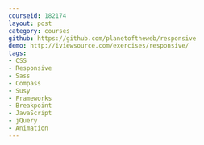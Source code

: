 ```yaml
---
courseid: 182174
layout: post
category: courses
github: https://github.com/planetoftheweb/responsive
demo: http://iviewsource.com/exercises/responsive/
tags:
- CSS
- Responsive
- Sass
- Compass
- Susy
- Frameworks
- Breakpoint
- JavaScript
- jQuery
- Animation
---
```

